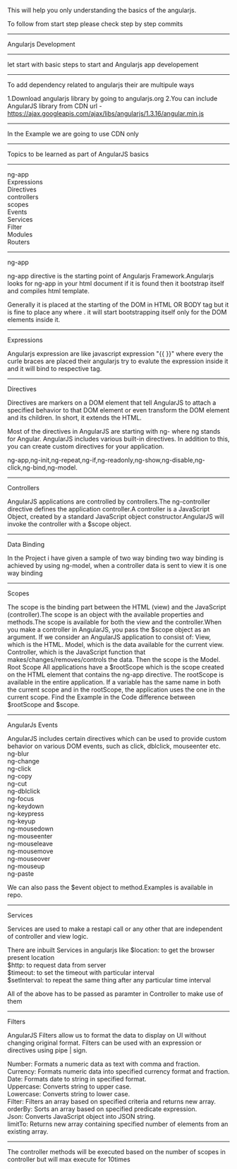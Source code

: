 This will help you only understanding the basics of the angularjs.

To follow from start step please check step by step commits 

********************
Angularjs Development
****************
let start with basic steps to start and Angularjs app developement

**************

To add dependency related to angularjs their are multipule ways

1.Download angularjs library by going to angularjs.org 
2.You can include AngularJS library from CDN url - https://ajax.googleapis.com/ajax/libs/angularjs/1.3.16/angular.min.js

**************
In the Example we are going to use CDN only 
*****************
Topics to be learned as part of AngularJS basics
***********
ng-app <br>
Expressions <br>
Directives <br>
controllers <br>
scopes <br>
Events <br>
Services <br>
Filter <br>
Modules <br>
Routers 

**********************
ng-app

ng-app directive is the starting point of Angularjs Framework.Angularjs looks for ng-app in your html document if it is found then it bootstrap itself and compiles html template.

Generally it is placed at the starting of the DOM in HTML OR BODY tag but it is fine to place any where . it will start bootstrapping itself only for the DOM elements inside it.

*********************
Expressions

Angularjs expression are like javascript expression "{{ }}" where every the curle braces are placed their angularjs try to evalute the expression inside it and it will bind to respective tag. 

***********************
Directives

Directives are markers on a DOM element that tell AngularJS to attach a specified behavior to that DOM element or even transform the DOM element and its children. In short, it extends the HTML.

Most of the directives in AngularJS are starting with ng- where ng stands for Angular. AngularJS includes various built-in directives. In addition to this, you can create custom directives for your application.

ng-app,ng-init,ng-repeat,ng-if,ng-readonly,ng-show,ng-disable,ng-click,ng-bind,ng-model.

********************
Controllers

AngularJS applications are controlled by controllers.The ng-controller directive defines the application controller.A controller is a JavaScript Object, created by a standard JavaScript object constructor.AngularJS will invoke the controller with a $scope object.

*******************
Data Binding

In the Project i have given a sample of two way binding 
two way binding is achieved by using ng-model,
when a controller data is sent to view it is one way binding

****************************
Scopes

The scope is the binding part between the HTML (view) and the JavaScript (controller).The scope is an object with the available properties and methods.The scope is available for both the view and the controller.When you make a controller in AngularJS, you pass the $scope object as an argument.
If we consider an AngularJS application to consist of:
View, which is the HTML.
Model, which is the data available for the current view.
Controller, which is the JavaScript function that makes/changes/removes/controls the data.
Then the scope is the Model.
Root Scope
All applications have a $rootScope which is the scope created on the HTML element that contains the ng-app directive.
The rootScope is available in the entire application.
If a variable has the same name in both the current scope and in the rootScope, the application uses the one in the current scope.
Find the Example in the Code difference between $rootScope and $scope.

*******************************
AngularJs Events

AngularJS includes certain directives which can be used to provide custom behavior on various DOM events, such as click, dblclick, mouseenter etc.
ng-blur <br>
ng-change <br>
ng-click <br>
ng-copy <br>
ng-cut <br>
ng-dblclick <br>
ng-focus <br>
ng-keydown <br>
ng-keypress <br>
ng-keyup <br>
ng-mousedown <br>
ng-mouseenter <br>
ng-mouseleave <br>
ng-mousemove <br>
ng-mouseover <br>
ng-mouseup <br>
ng-paste <br>

We can also pass the $event object to method.Examples is available in repo. 
*******************
Services

Services are used to make a restapi call or any other that are independent of controller and view logic.

There are inbuilt Services in angularjs like
$location: to get the browser present location <br> 
$http: to request data from server <br>
$timeout: to set the timeout with particular interval <br>
$setInterval: to repeat the same thing after any particular time interval <br>

All of the above has to be passed as paramter in Controller to make use of them

*********************
Filters

AngularJS Filters allow us to format the data to display on UI without changing original format.
Filters can be used with an expression or directives using pipe | sign.

Number:	Formats a numeric data as text with comma and fraction. <br>
Currency:	Formats numeric data into specified currency format and fraction. <br>
Date:	Formats date to string in specified format.<br>
Uppercase:	Converts string to upper case.<br>
Lowercase:	Converts string to lower case.<br>
Filter:	Filters an array based on specified criteria and returns new array.<br>
orderBy:	Sorts an array based on specified predicate expression.<br>
Json:	Converts JavaScript object into JSON string.<br>
limitTo:	Returns new array containing specified number of elements from an existing array.<br>

*******************

The controller methods will be executed based on the number of scopes in controller but will max execute for 10times


